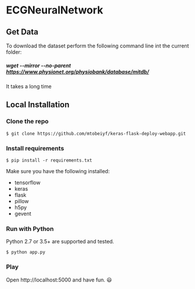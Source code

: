 # ECGNeuralNetwork
## Get Data
To download the dataset perform the following command line int the current folder:
##### wget --mirror --no-parent https://www.physionet.org/physiobank/database/mitdb/

It takes a long time

## Local Installation

### Clone the repo
```shell
$ git clone https://github.com/mtobeiyf/keras-flask-deploy-webapp.git
```

### Install requirements

```shell
$ pip install -r requirements.txt
```

Make sure you have the following installed:
- tensorflow
- keras
- flask
- pillow
- h5py
- gevent

### Run with Python

Python 2.7 or 3.5+ are supported and tested.

```shell
$ python app.py
```

### Play

Open http://localhost:5000 and have fun. :smiley:
